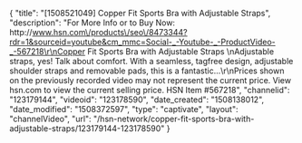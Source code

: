 {
    "title": "[1508521049] Copper Fit Sports Bra with Adjustable Straps",
    "description": "For More Info or to Buy Now: http:\/\/www.hsn.com\/products\/seo\/8473344?rdr=1&sourceid=youtube&cm_mmc=Social-_-Youtube-_-ProductVideo-_-567218\r\nCopper Fit Sports Bra with Adjustable Straps    \nAdjustable straps, yes! Talk about comfort. With a seamless, tagfree design, adjustable shoulder straps and removable pads, this is a fantastic...\r\nPrices shown on the previously recorded video may not represent the current price.  View hsn.com to view the current selling price. HSN Item #567218",
    "channelid": "123179144",
    "videoid": "123178590",
    "date_created": "1508138012",
    "date_modified": "1508372597",
    "type": "captivate",
    "layout": "channelVideo",
    "url": "\/hsn-network\/copper-fit-sports-bra-with-adjustable-straps\/123179144-123178590"
}